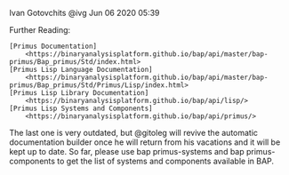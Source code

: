 Ivan Gotovchits
@ivg
Jun 06 2020 05:39

Further Reading:

    [Primus Documentation] 
    	<https://binaryanalysisplatform.github.io/bap/api/master/bap-primus/Bap_primus/Std/index.html>
    [Primus Lisp Language Documentation] 
    	<https://binaryanalysisplatform.github.io/bap/api/master/bap-primus/Bap_primus/Std/Primus/Lisp/index.html>
    [Primus Lisp Library Documentation] 
    	<https://binaryanalysisplatform.github.io/bap/api/lisp/>
    [Primus Lisp Systems and Components] 
    	<https://binaryanalysisplatform.github.io/bap/api/primus/>

The last one is very outdated, but @gitoleg will revive the automatic documentation builder once he will return from his vacations and it will be kept up to date. So far, please use bap primus-systems and bap primus-components to get the list of systems and components available in BAP. 
